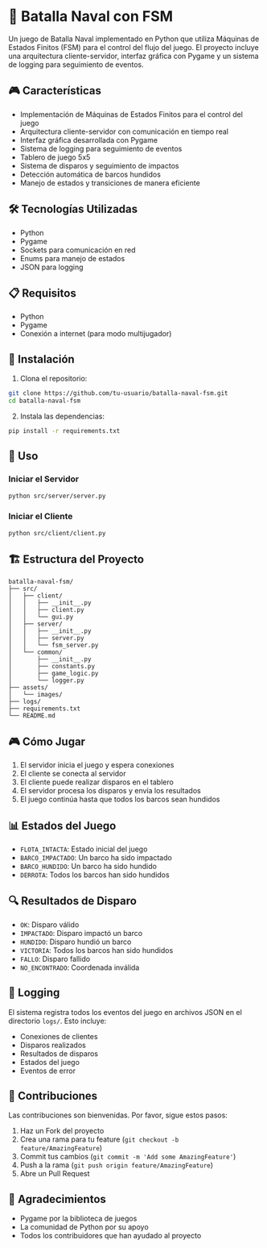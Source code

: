 # 🚢 Batalla Naval con FSM

Un juego de Batalla Naval implementado en Python que utiliza Máquinas de Estados Finitos (FSM) para el control del flujo del juego. El proyecto incluye una arquitectura cliente-servidor, interfaz gráfica con Pygame y un sistema de logging para seguimiento de eventos.

## 🎮 Características

- Implementación de Máquinas de Estados Finitos para el control del juego
- Arquitectura cliente-servidor con comunicación en tiempo real
- Interfaz gráfica desarrollada con Pygame
- Sistema de logging para seguimiento de eventos
- Tablero de juego 5x5
- Sistema de disparos y seguimiento de impactos
- Detección automática de barcos hundidos
- Manejo de estados y transiciones de manera eficiente

## 🛠️ Tecnologías Utilizadas

- Python
- Pygame
- Sockets para comunicación en red
- Enums para manejo de estados
- JSON para logging

## 📋 Requisitos

- Python
- Pygame
- Conexión a internet (para modo multijugador)

## 🚀 Instalación

1. Clona el repositorio:
```bash
git clone https://github.com/tu-usuario/batalla-naval-fsm.git
cd batalla-naval-fsm
```

2. Instala las dependencias:
```bash
pip install -r requirements.txt
```

## 🎯 Uso

### Iniciar el Servidor
```bash
python src/server/server.py
```

### Iniciar el Cliente
```bash
python src/client/client.py
```

## 🏗️ Estructura del Proyecto

```
batalla-naval-fsm/
├── src/
│   ├── client/
│   │   ├── __init__.py
│   │   ├── client.py
│   │   └── gui.py
│   ├── server/
│   │   ├── __init__.py
│   │   ├── server.py
│   │   └── fsm_server.py
│   └── common/
│       ├── __init__.py
│       ├── constants.py
│       ├── game_logic.py
│       └── logger.py
├── assets/
│   └── images/
├── logs/
├── requirements.txt
└── README.md
```

## 🎮 Cómo Jugar

1. El servidor inicia el juego y espera conexiones
2. El cliente se conecta al servidor
3. El cliente puede realizar disparos en el tablero
4. El servidor procesa los disparos y envía los resultados
5. El juego continúa hasta que todos los barcos sean hundidos

## 📊 Estados del Juego

- `FLOTA_INTACTA`: Estado inicial del juego
- `BARCO_IMPACTADO`: Un barco ha sido impactado
- `BARCO_HUNDIDO`: Un barco ha sido hundido
- `DERROTA`: Todos los barcos han sido hundidos

## 🔍 Resultados de Disparo

- `OK`: Disparo válido
- `IMPACTADO`: Disparo impactó un barco
- `HUNDIDO`: Disparo hundió un barco
- `VICTORIA`: Todos los barcos han sido hundidos
- `FALLO`: Disparo fallido
- `NO_ENCONTRADO`: Coordenada inválida

## 📝 Logging

El sistema registra todos los eventos del juego en archivos JSON en el directorio `logs/`. Esto incluye:
- Conexiones de clientes
- Disparos realizados
- Resultados de disparos
- Estados del juego
- Eventos de error

## 🤝 Contribuciones

Las contribuciones son bienvenidas. Por favor, sigue estos pasos:

1. Haz un Fork del proyecto
2. Crea una rama para tu feature (`git checkout -b feature/AmazingFeature`)
3. Commit tus cambios (`git commit -m 'Add some AmazingFeature'`)
4. Push a la rama (`git push origin feature/AmazingFeature`)
5. Abre un Pull Request

## 🙏 Agradecimientos

- Pygame por la biblioteca de juegos
- La comunidad de Python por su apoyo
- Todos los contribuidores que han ayudado al proyecto

